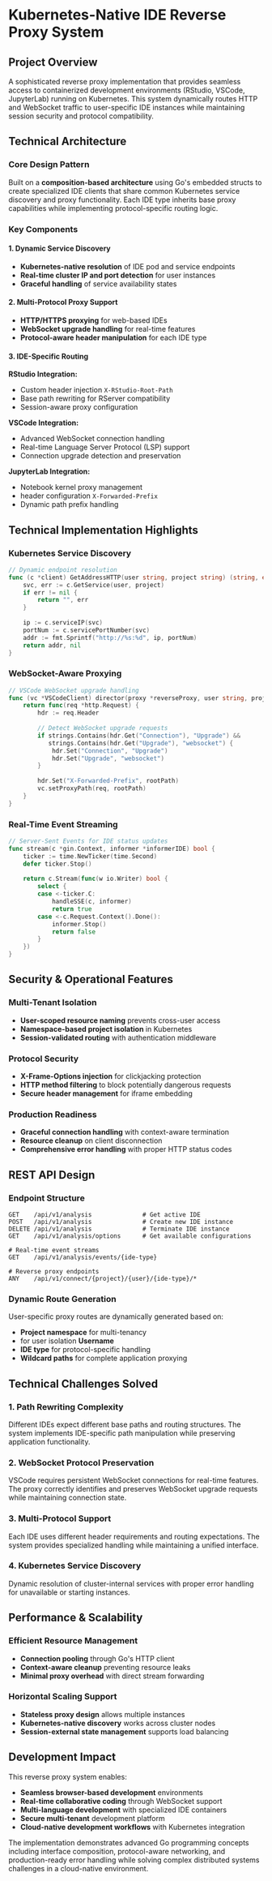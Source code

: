 # Kubernetes-Native IDE Reverse Proxy System
## Project Overview
A sophisticated reverse proxy implementation that provides seamless access to containerized development 
environments (RStudio, VSCode, JupyterLab) running on Kubernetes. This system dynamically routes HTTP and 
WebSocket traffic to user-specific IDE instances while maintaining session security and protocol 
compatibility.
## Technical Architecture
### Core Design Pattern
Built on a **composition-based architecture** using Go's embedded structs to create specialized IDE clients 
that share common Kubernetes service discovery and proxy functionality. Each IDE type inherits base proxy 
capabilities while implementing protocol-specific routing logic.
### Key Components
#### 1. **Dynamic Service Discovery**
- **Kubernetes-native resolution** of IDE pod and service endpoints
- **Real-time cluster IP and port detection** for user instances
- **Graceful handling** of service availability states

#### 2. **Multi-Protocol Proxy Support**
- **HTTP/HTTPS proxying** for web-based IDEs
- **WebSocket upgrade handling** for real-time features
- **Protocol-aware header manipulation** for each IDE type

#### 3. **IDE-Specific Routing**
**RStudio Integration:**
- Custom header injection `X-RStudio-Root-Path`
- Base path rewriting for RServer compatibility
- Session-aware proxy configuration

**VSCode Integration:**
- Advanced WebSocket connection handling
- Real-time Language Server Protocol (LSP) support
- Connection upgrade detection and preservation

**JupyterLab Integration:**
- Notebook kernel proxy management
- header configuration `X-Forwarded-Prefix`
- Dynamic path prefix handling

## Technical Implementation Highlights
### Kubernetes Service Discovery
``` go
// Dynamic endpoint resolution
func (c *client) GetAddressHTTP(user string, project string) (string, error) {
    svc, err := c.GetService(user, project)
    if err != nil {
        return "", err
    }
    
    ip := c.serviceIP(svc)
    portNum := c.servicePortNumber(svc)
    addr := fmt.Sprintf("http://%s:%d", ip, portNum)
    return addr, nil
}
```
### WebSocket-Aware Proxying
``` go
// VSCode WebSocket upgrade handling
func (vc *VSCodeClient) director(proxy *reverseProxy, user string, project string) func(*http.Request) {
    return func(req *http.Request) {
        hdr := req.Header
        
        // Detect WebSocket upgrade requests
        if strings.Contains(hdr.Get("Connection"), "Upgrade") && 
           strings.Contains(hdr.Get("Upgrade"), "websocket") {
            hdr.Set("Connection", "Upgrade")
            hdr.Set("Upgrade", "websocket")
        }
        
        hdr.Set("X-Forwarded-Prefix", rootPath)
        vc.setProxyPath(req, rootPath)
    }
}
```
### Real-Time Event Streaming
``` go
// Server-Sent Events for IDE status updates
func stream(c *gin.Context, informer *informerIDE) bool {
    ticker := time.NewTicker(time.Second)
    defer ticker.Stop()
    
    return c.Stream(func(w io.Writer) bool {
        select {
        case <-ticker.C:
            handleSSE(c, informer)
            return true
        case <-c.Request.Context().Done():
            informer.Stop()
            return false
        }
    })
}
```
## Security & Operational Features
### Multi-Tenant Isolation
- **User-scoped resource naming** prevents cross-user access
- **Namespace-based project isolation** in Kubernetes
- **Session-validated routing** with authentication middleware

### Protocol Security
- **X-Frame-Options injection** for clickjacking protection
- **HTTP method filtering** to block potentially dangerous requests
- **Secure header management** for iframe embedding

### Production Readiness
- **Graceful connection handling** with context-aware termination
- **Resource cleanup** on client disconnection
- **Comprehensive error handling** with proper HTTP status codes

## REST API Design
### Endpoint Structure
``` 
GET    /api/v1/analysis              # Get active IDE
POST   /api/v1/analysis              # Create new IDE instance
DELETE /api/v1/analysis              # Terminate IDE instance
GET    /api/v1/analysis/options      # Get available configurations

# Real-time event streams
GET    /api/v1/analysis/events/{ide-type}

# Reverse proxy endpoints
ANY    /api/v1/connect/{project}/{user}/{ide-type}/*
```
### Dynamic Route Generation
User-specific proxy routes are dynamically generated based on:
- **Project namespace** for multi-tenancy
- for user isolation **Username**
- **IDE type** for protocol-specific handling
- **Wildcard paths** for complete application proxying

## Technical Challenges Solved
### 1. **Path Rewriting Complexity**
Different IDEs expect different base paths and routing structures. The system implements IDE-specific path manipulation while preserving application functionality.
### 2. **WebSocket Protocol Preservation**
VSCode requires persistent WebSocket connections for real-time features. The proxy correctly identifies and preserves WebSocket upgrade requests while maintaining connection state.
### 3. **Multi-Protocol Support**
Each IDE uses different header requirements and routing expectations. The system provides specialized handling while maintaining a unified interface.
### 4. **Kubernetes Service Discovery**
Dynamic resolution of cluster-internal services with proper error handling for unavailable or starting instances.
## Performance & Scalability
### Efficient Resource Management
- **Connection pooling** through Go's HTTP client
- **Context-aware cleanup** preventing resource leaks
- **Minimal proxy overhead** with direct stream forwarding

### Horizontal Scaling Support
- **Stateless proxy design** allows multiple instances
- **Kubernetes-native discovery** works across cluster nodes
- **Session-external state management** supports load balancing

## Development Impact
This reverse proxy system enables:
- **Seamless browser-based development** environments
- **Real-time collaborative coding** through WebSocket support
- **Multi-language development** with specialized IDE containers
- **Secure multi-tenant** development platform
- **Cloud-native development workflows** with Kubernetes integration

The implementation demonstrates advanced Go programming concepts including interface composition, protocol-aware networking, and production-ready error handling while solving complex distributed systems challenges in a cloud-native environment.
